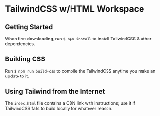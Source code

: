 # TailwindCSS w/HTML Workspace

## Getting Started
When first downloading, run `$ npm install` to install TailwindCSS & other dependencies. 

## Building CSS
Run `$ npm run build-css` to compile the TailwindCSS anytime you make an update to it.

## Using Tailwind from the Internet
The `index.html` file contains a CDN link with instructions; use it if TailwindCSS fails to build locally for whatever reason.